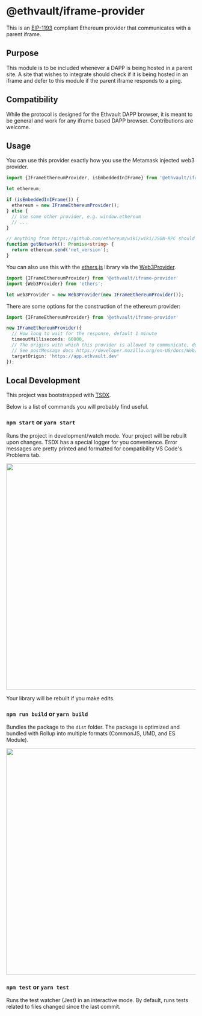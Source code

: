# @ethvault/iframe-provider

This is an [EIP-1193](https://github.com/ethereum/EIPs/blob/master/EIPS/eip-1193.md) compliant Ethereum provider that
communicates with a parent iframe.

## Purpose

This module is to be included whenever a DAPP is being hosted in a parent site. A site that wishes to integrate
should check if it is being hosted in an iframe and defer to this module if the parent iframe responds to a ping.

## Compatibility

While the protocol is designed for the Ethvault DAPP browser, it is meant to be general
and work for any iframe based DAPP browser. Contributions are welcome.

## Usage

You can use this provider exactly how you use the Metamask injected web3 provider.

```typescript
import {IFrameEthereumProvider, isEmbeddedInIFrame} from '@ethvault/iframe-provider'

let ethereum;

if (isEmbeddedInIFrame()) {
  ethereum = new IFrameEthereumProvider();
} else {
  // Use some other provider, e.g. window.ethereum 
  // ...
}

// Anything from https://github.com/ethereum/wiki/wiki/JSON-RPC should be supported
function getNetwork(): Promise<string> {
  return ethereum.send('net_version');
}

```

You can also use this with the [ethers.js](https://github.com/ethers-io/ethers.js) library 
via the [Web3Provider](https://docs.ethers.io/ethers.js/html/api-providers.html#web3provider-inherits-from-jsonrpcprovider).

```typescript
import {IFrameEthereumProvider} from '@ethvault/iframe-provider'
import {Web3Provider} from 'ethers';

let web3Provider = new Web3Provider(new IFrameEthereumProvider());
```

There are some options for the construction of the ethereum provider:

```typescript
import {IFrameEthereumProvider} from '@ethvault/iframe-provider'

new IFrameEthereumProvider({
  // How long to wait for the response, default 1 minute
  timeoutMilliseconds: 60000,
  // The origins with which this provider is allowed to communicate, default '*'
  // See postMessage docs https://developer.mozilla.org/en-US/docs/Web/API/Window/postMessage
  targetOrigin: 'https://app.ethvault.dev'
}); 
```

## Local Development

This project was bootstrapped with [TSDX](https://github.com/jaredpalmer/tsdx).

Below is a list of commands you will probably find useful.

### `npm start` or `yarn start`

Runs the project in development/watch mode. Your project will be rebuilt upon changes. TSDX has a special logger for you convenience. Error messages are pretty printed and formatted for compatibility VS Code's Problems tab.

<img src="https://user-images.githubusercontent.com/4060187/52168303-574d3a00-26f6-11e9-9f3b-71dbec9ebfcb.gif" width="600" />

Your library will be rebuilt if you make edits.

### `npm run build` or `yarn build`

Bundles the package to the `dist` folder.
The package is optimized and bundled with Rollup into multiple formats (CommonJS, UMD, and ES Module).

<img src="https://user-images.githubusercontent.com/4060187/52168322-a98e5b00-26f6-11e9-8cf6-222d716b75ef.gif" width="600" />

### `npm test` or `yarn test`

Runs the test watcher (Jest) in an interactive mode.
By default, runs tests related to files changed since the last commit.
